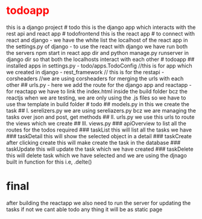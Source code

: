 <h1 style="color:red"> todoapp </h1>
this is a django project
# todo
this is the django app which interacts with the rest api and react app
# todofrontend
this is the react app
# to connect with react and django
- we have the white list the localhost of the react app in the settings.py of django
- to use the react with django we have run both the servers npm start in react app dir and python manage.py runserver in django dir so that both the localhosts interact with each other
# todoapp
## installed apps in settings.py
- todo/apps.TodoConfig //this is for app which we created in django
- rest_framework // this is for the restapi
- corsheaders //we are using corsheaders for merging the urls with each other
## urls.py
- here we add the route for the django app and reactapp 
- for reactapp we have to link the index.html inside the build folder bcz the reactjs when we are testing, we are only using the .js files so we have to use thw template in build folder
# todo
## models.py 
in this we create the task
## l. serelizers.py
we are using sereliazers.py bcz we are managing the tasks over json and post, get methods
## ll. urls.py
we use this urls to route the views which we create
## lll. views.py
### apiOverview
to list all the routes for the todos required
### taskList
this will list all the tasks we have
### taskDetail
this will show the selected object in a detail
### taskCreate
after clicking create this will make create the task in the database
### taskUpdate
this will update the task which we have created
### taskDelete
this will delete task which we have selected and we are using the djnago built in function for this i.e, .delte()

# final
after building the reactapp we also need to run the server for updating the tasks if not we cant able todo any thing it will be as static page
